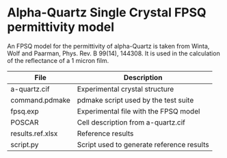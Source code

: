 # Alpha-Quartz Single Crystal FPSQ permittivity model

An FPSQ model for the permittivity of alpha-Quartz is taken from Winta, Wolf and Paarman, Phys. Rev. B 99(14), 144308.  It is used in the calculation of the reflectance of a 1 micron film.

| **File**              | **Description**                             |
| --------------------- | ------------------------------------------- |
| a-quartz.cif          | Experimental crystal structure              |
| command.pdmake        | pdmake script used by the test suite        |
| fpsq.exp              | Experimental file with the FPSQ model       |
| POSCAR                | Cell description from a-quartz.cif          |
| results.ref.xlsx      | Reference results                           |
| script.py             | Script used to generate reference results   |
